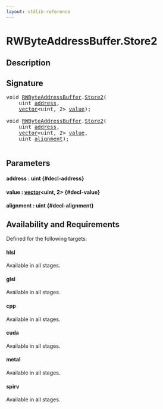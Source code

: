 ```yaml
---
layout: stdlib-reference
---
```


# RWByteAddressBuffer\.Store2

## Description





## Signature 

<pre>
<span class="code_keyword">void</span> <a href="/stdlib-reference/types/RWByteAddressBuffer/index" class="code_type">RWByteAddressBuffer</a>.<a href="/stdlib-reference/types/RWByteAddressBuffer/Store2">Store2</a>(
    <span class="code_keyword">uint</span> <a href="/stdlib-reference/types/RWByteAddressBuffer/Store2#decl-address" class="code_param">address</a>,
    <a href="/stdlib-reference/types/vector/index" class="code_type">vector</a>&lt;<span class="code_keyword">uint</span>, 2&gt; <a href="/stdlib-reference/types/RWByteAddressBuffer/Store2#decl-value" class="code_param">value</a>);

<span class="code_keyword">void</span> <a href="/stdlib-reference/types/RWByteAddressBuffer/index" class="code_type">RWByteAddressBuffer</a>.<a href="/stdlib-reference/types/RWByteAddressBuffer/Store2">Store2</a>(
    <span class="code_keyword">uint</span> <a href="/stdlib-reference/types/RWByteAddressBuffer/Store2#decl-address" class="code_param">address</a>,
    <a href="/stdlib-reference/types/vector/index" class="code_type">vector</a>&lt;<span class="code_keyword">uint</span>, 2&gt; <a href="/stdlib-reference/types/RWByteAddressBuffer/Store2#decl-value" class="code_param">value</a>,
    <span class="code_keyword">uint</span> <a href="/stdlib-reference/types/RWByteAddressBuffer/Store2#decl-alignment" class="code_param">alignment</a>);

</pre>

## Parameters

#### address  : uint {#decl-address}
#### value  : [vector](/stdlib-reference/types/vector/index)\<uint, 2\> {#decl-value}
#### alignment  : uint {#decl-alignment}

## Availability and Requirements

Defined for the following targets:

#### hlsl
Available in all stages.

#### glsl
Available in all stages.

#### cpp
Available in all stages.

#### cuda
Available in all stages.

#### metal
Available in all stages.

#### spirv
Available in all stages.



